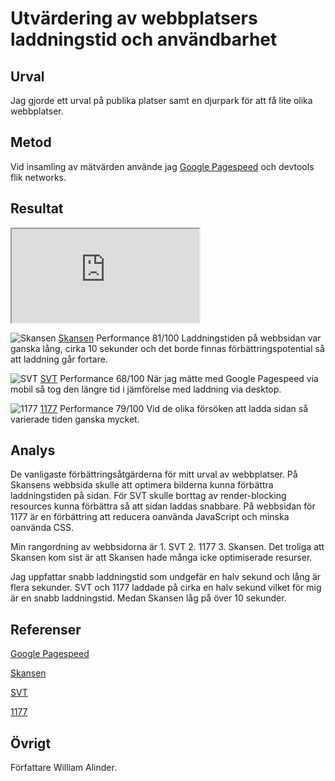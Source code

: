 Utvärdering av webbplatsers laddningstid och användbarhet
=======================



Urval
-----------------------

Jag gjorde ett urval på publika platser samt en djurpark för att få lite olika webbplatser.

Metod
-----------------------

Vid insamling av mätvärden använde jag <a href="https://pagespeed.web.dev/">Google Pagespeed</a> och devtools flik networks.

Resultat
-----------------------
<div class="embed-container">
    <iframe src="https://docs.google.com/spreadsheets/d/e/2PACX-1vSDdNP9V-_YWxE1i4dCwQYYIf-a2kk37YGrCO_rLYGSJ4K7GMIpHgvU1s5w-7bNCdFhOqazj3A57wsa/pubhtml?gid=0&amp;single=true&amp;widget=true&amp;headers=false" title="Mätvärden"></iframe>
</div>


![Skansen](../image/skansen.PNG?w=25%)
<a href="https://skansen.se/en/">Skansen</a>
Performance 81/100
Laddningstiden på webbsidan var ganska lång, cirka 10 sekunder och det borde finnas förbättringspotential så att laddning går fortare.

![SVT](../image/svt.PNG?w=25%)
<a href="https://www.svt.se/">SVT</a>
Performance 68/100
När jag mätte med Google Pagespeed via mobil så tog den längre tid i jämförelse med laddning via desktop.

![1177](../image/1177.PNG?w=25%)
<a href="https://www.1177.se/">1177</a>
Performance 79/100
Vid de olika försöken att ladda sidan så varierade tiden ganska mycket.

Analys
-----------------------

De vanligaste förbättringsåtgärderna för mitt urval av webbplatser. På Skansens webbsida skulle att optimera bilderna kunna förbättra laddningstiden på sidan. För SVT skulle borttag av render-blocking resources kunna förbättra så att sidan laddas snabbare. På webbsidan för 1177 är en förbättring att reducera oanvända JavaScript och minska oanvända CSS.

Min rangordning av webbsidorna är 1. SVT 2. 1177 3. Skansen. Det troliga att Skansen kom sist är att Skansen hade många icke optimiserade resurser.

Jag uppfattar snabb laddningstid som undgefär en halv sekund och lång är flera sekunder. SVT och 1177 laddade på cirka en halv sekund vilket för mig är en snabb laddningstid. Medan Skansen låg på över 10 sekunder.

Referenser
-----------------------

<a href="https://pagespeed.web.dev/">Google Pagespeed</a>

<a href="https://skansen.se/en/">Skansen</a>

<a href="https://www.svt.se/">SVT</a>

<a href="https://www.1177.se/">1177</a>

Övrigt
-----------------------

Författare William Alinder.